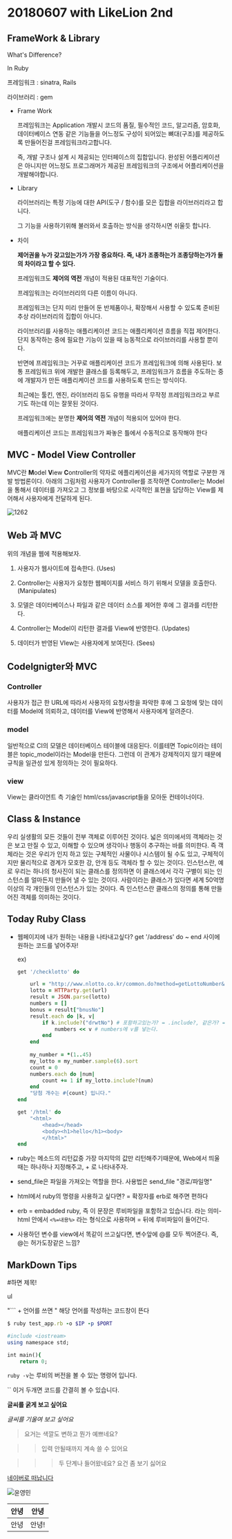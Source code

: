 # 20180607 with LikeLion 2nd



## FrameWork & Library

What's Difference?

In Ruby

프레임워크 : sinatra, Rails

라이브러리 : gem

- Frame Work

  프레임워크는 Application 개발시 코드의 품질, 필수적인 코드, 알고리즘, 암호화, 데이터베이스 연동 같은 기능들을 어느정도 구성이 되어있는 뼈대(구조)를 제공하도록 만들어진걸 프레임워크라고합니다. 

  즉, 개발 구조나 설계 시 제공되는 인터페이스의 집합입니다. 완성된 어플리케이션은 아니지만 어느정도 프로그래머가 제공된 프레임워크의 구조에서 어플리케이션을 개발해야합니다.

- Library

  라이브러리는 특정 기능에 대한 API(도구 / 함수)를 모은 집합을 라이브러리라고 합니다.

  그 기능을 사용하기위해 불러와서 호출하는 방식을 생각하시면 쉬울듯 합니다.

- 차이

  **제어권을 누가 갖고있는가가 가장 중요하다. 즉, 내가 조종하는가 조종당하는가가 둘의 차이라고 할 수 있다.**

  프레임워크도 **제어의 역전** 개념이 적용된 대표적인 기술이다.

  프레임워크는 라이브러리의 다른 이름이 아니다.

  프레임워크는 단지 미리 만들어 둔 반제품이나, 확장해서 사용할 수 있도록 준비된 추상 라이브러리의 집합이 아니다.

  라이브러리를 사용하는 애플리케이션 코드는 애플리케이션 흐름을 직접 제어한다.  단지 동작하는 중에 필요한 기능이 있을 때 능동적으로 라이브러리를 사용할 뿐이다.

  반면에 프레임워크는 거꾸로 애플리케이션 코드가 프레임워크에 의해 사용된다. 보통 프레임워크 위에 개발한 클래스를 등록해두고, 프레임워크가 흐름을 주도하는 중에 개발자가 만든 애플리케이션 코드를 사용하도록 만드는 방식이다.

  최근에는 툴킨, 엔진, 라이브러리 등도 유행을 따라서 무작정 프레임워크라고 부르기도 하는데 이는 잘못된 것이다.

  프레임워크에는 분명한 **제어의 역전** 개념이 적용되어 있어야 한다.

  애플리케이션 코드는 프레임워크가 짜놓은 틀에서 수동적으로 동작해야 한다



## MVC - Model View Controller



MVC란 **M**odel **V**iew **C**ontroller의 약자로 에플리케이션을 세가지의 역할로 구분한 개발 방법론이다. 아래의 그림처럼 사용자가 Controller를 조작하면 Controller는 Model을 통해서 데이터를 가져오고 그 정보를 바탕으로 시각적인 표현을 담당하는 View를 제어해서 사용자에게 전달하게 된다.  

![1262](http://img1.daumcdn.net/thumb/R1920x0/?fname=http%3A%2F%2Fcfile21.uf.tistory.com%2Fimage%2F2103A3345656F86F0B1ACC)

## **Web 과 MVC**

위의 개념을 웹에 적용해보자. 

1. 사용자가 웹사이트에 접속한다. (Uses)

2. Controller는 사용자가 요청한 웹페이지를 서비스 하기 위해서 모델을 호출한다. (Manipulates)

3. 모델은 데이터베이스나 파일과 같은 데이터 소스를 제어한 후에 그 결과를 리턴한다.

4. Controller는 Model이 리턴한 결과를 View에 반영한다. (Updates)

5. 데이터가 반영된 VIew는 사용자에게 보여진다. (Sees)

   

## Codelgnigter와 MVC

### Controller

사용자가 접근 한 URL에 따라서 사용자의 요청사항을 파악한 후에 그 요청에 맞는 데이터를 Model에 의뢰하고, 데이터를 View에 반영해서 사용자에게 알려준다. 

### model

일반적으로 CI의 모델은 데이터베이스 테이블에 대응된다. 이를테면 Topic이라는 테이블은 topic_model이라는 Model을 만든다. 그런데 이 관계가 강제적이지 않기 때문에 규칙을 일관성 있게 정의하는 것이 필요하다.

### view

View는 클라이언트 측 기술인 html/css/javascript들을 모아둔 컨테이너이다. 



## Class & Instance

우리 실생활의 모든 것들이 전부 객체로 이루어진 것이다. 넓은 의미에서의 객체라는 것은 보고 만질 수 있고, 이해할 수 있으며 생각이나 행동이 추구하는 바를 의미한다. 즉 객체라는 것은 우리가 인지 하고 있는 구체적인 사물이나 시스템이 될 수도 있고, 구체적이지만 물리적으로 경계가 모호한 강, 안개 등도 객체라 할 수 있는 것이다. 인스턴스란, 예로 우리는 하나의 청사진이 되는 클래스를 정의하면 이 클래스에서 각각 구별이 되는 인스턴스를 얼마든지 만들어 낼 수 있는 것이다. 사람이라는 클래스가 있다면 세계 50억명 이상의 각 개인들의 인스턴스가 있는 것이다. 즉 인스턴스란 클래스의 정의를 통해 만들어진 객체를 의미하는 것이다. 

## Today Ruby Class

* 웹페이지에 내가 원하는 내용을 나타내고싶다? get '/address' do ~ end 사이에 원하는 코드를 넣어주자!

  ex)

  ```ruby
  get '/checklotto' do
  
      url = "http://www.nlotto.co.kr/common.do?method=getLottoNumber&drwNo=809"
      lotto = HTTParty.get(url)
      result = JSON.parse(lotto)
      numbers = []
      bonus = result["bnusNo"]
      result.each do |k, v|
          if k.include?("drwtNo") # 포함하고있는가? = .include?, 같은가? = .equal?
              numbers << v # numbers에 v를 넣는다.
          end    
      end
      
      my_number = *(1..45)
      my_lotto = my_number.sample(6).sort
      count = 0
      numbers.each do |num|
          count += 1 if my_lotto.include?(num)
      end
      "당첨 개수는 #{count} 입니다."
  end
  
  get '/html' do
      "<html>
          <head></head>
          <body><h1>hello</h1><body>
          </html>"
  end
  ```
  

* ruby는 메소드의 리턴값중 가장 마지막의 값만 리턴해주기때문에, Web에서 띄울때는 하나하나 지정해주고, + 로 나타내주자.

* send_file은 파일을 가져오는 역할을 한다. 사용법은 send_file "경로/파일명"

* html에서 ruby의 명령을 사용하고 싶다면? = 확장자를 erb로 해주면 편하다

* erb = embadded ruby, 즉 이 문장은 루비파일을 포함하고 있습니다. 라는 의미- html 안에서 `<%=내용%>` 라는 형식으로 사용하며 = 뒤에 루비파일이 들어간다.

* 사용하던 변수를  view에서 똑같이 쓰고싶다면, 변수앞에 @를 모두 찍어준다. 즉, @는 허가도장같은 느낌?



## MarkDown Tips

#하면 제목!

ul

"``` + 언어를 쓰면 " 해당 언어를 작성하는 코드창이 뜬다

```ruby
$ ruby test_app.rb -o $IP -p $PORT
```



```ruby
#include <iostream>
using namespace std;

int main(){
    return 0;
```



`ruby -v`는 루비의 버전을 볼 수 있는 명령어 입니다.

`` 이거 두개면 코드를 간결히 볼 수 있습니다.

**글씨를 굵게 보고 싶어요** 

*글씨를 기울여 보고 싶어요* 

> 요거는 색깔도 변하고 뭔가 예쁘네요?

> > 입력 안될때까지 계속 쓸 수 있어요

> > > 두 단계나 들어왔네요? 요건 좀 보기 싫어요

[네이버로 떠납니다](www.naver.com)

![윤영민](https://infosocio.files.wordpress.com/2011/07/e5d8fdcc1fa082de4304341b237e3d393b44192799eee0671.jpg)

| 안녕 | 안녕  |
| ---- | ----- |
| 안녕 | 안녕! |

